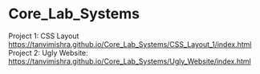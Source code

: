 # Core_Lab_Systems
Project 1: CSS Layout
https://tanvimishra.github.io/Core_Lab_Systems/CSS_Layout_1/index.html
Project 2: Ugly Website:
https://tanvimishra.github.io/Core_Lab_Systems/Ugly_Website/index.html
